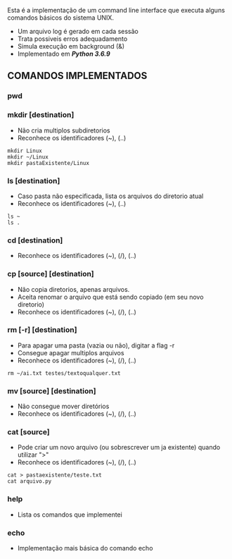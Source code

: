 Esta é a implementação de um command line interface que executa alguns comandos básicos do sistema UNIX.

- Um arquivo log é gerado em cada sessão
- Trata possiveis erros adequadamento
- Simula execução em background (&)
- Implementado em ***Python 3.6.9*** 

## COMANDOS IMPLEMENTADOS

### pwd

### mkdir [destination]

- Não cria multiplos subdiretorios
- Reconhece os identificadores (~), (..)

```
mkdir Linux
mkdir ~/Linux
mkdir pastaExistente/Linux
```

### ls [destination]
- Caso pasta não especificada, lista os arquivos do diretorio atual
- Reconhece os identificadores (~), (..)
```
ls ~
ls .
```
### cd [destination]
- Reconhece os identificadores (~), (/), (..)

### cp [source] [destination]
- Não copia diretorios, apenas arquivos.
- Aceita renomar o arquivo que está sendo copiado (em seu novo diretorio)
- Reconhece os identificadores (~), (/), (..)
    
### rm [-r] [destination]
- Para apagar uma pasta (vazia ou não), digitar a flag -r
- Consegue apagar multiplos arquivos
- Reconhece os identificadores (~), (/), (..)
```
rm ~/ai.txt testes/textoqualquer.txt
```

### mv [source] [destination]
- Não consegue mover diretórios
- Reconhece os identificadores (~), (/), (..)

### cat [source]
- Pode criar um novo arquivo (ou sobrescrever um ja existente) quando utilizar ">"
- Reconhece os identificadores (~), (/), (..)
```
cat > pastaexistente/teste.txt
cat arquivo.py
```

### help
- Lista os comandos que implementei

### echo 
- Implementação mais básica do comando echo
